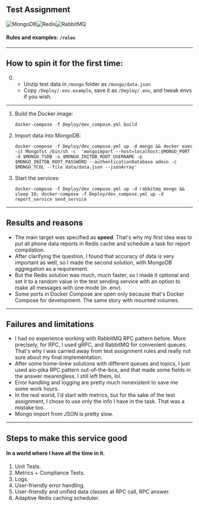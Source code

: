 ## Test Assignment
![MongoDB](https://img.shields.io/badge/MongoDB-%234ea94b.svg?style=for-the-badge&logo=mongodb&logoColor=white)![Redis](https://img.shields.io/badge/Redis-%23DD0031.svg?style=for-the-badge&logo=redis&logoColor=white)![RabbitMQ](https://img.shields.io/badge/RabbitMQ-FF6600?style=for-the-badge&logo=rabbitmq&logoColor=white)
#### Rules and examples: `/rules`

----

## How to spin it for the first time:
0. - Unzip test data in `/mongo` folder as `/mongo/data.json`
   - Copy `/Deploy/.env.example`, save it as `/Deploy/.env`, and tweak envs if you wish.
----
1. Build the Docker image:
    ```shell
    docker-compose -f Deploy/dev_compose.yml build
    ```

2. Import data into MongoDB:
    ```shell
    docker-compose -f Deploy/dev_compose.yml up -d mongo && docker exec -it MongoTst /bin/sh -c  'mongoimport --host=localhost:$MONGO_PORT -d $MONGO_TSDB -u $MONGO_INITDB_ROOT_USERNAME -p $MONGO_INITDB_ROOT_PASSWORD --authenticationDatabase admin -c $MONGO_TCOL --file data/data.json --jsonArray'
    ```

3. Start the services:
    ```shell
    docker-compose -f Deploy/dev_compose.yml up -d rabbitmq mongo && sleep 10; docker-compose -f Deploy/dev_compose.yml up -d report_service send_service
    ```
---
## Results and reasons
- The main target was specified as **speed**. That's why my first idea was to put all phone data reports in Redis cache and schedule a task for report compilation.
- After clarifying the question, I found that accuracy of data is very important as well, so I made the second solution, with MongoDB aggregation as a requirement.
- But the Redis solution was much, much faster, so I made it optional and set it to a random value in the test sending service with an option to make all messages with one mode (in .env).
- Some ports in Docker Compose are open only because that's Docker Compose for development. The same story with mounted volumes.
---
## Failures and limitations
- I had no experience working with RabbitMQ RPC pattern before. More precisely, for RPC, I used gRPC, and RabbitMQ for convenient queues. That's why I was carried away from test assignment rules and really not sure about my final implementation.
- After some home-brew solutions with different queues and topics, I just used aio-pika RPC pattern out-of-the-box, and that made some fields in the answer meaningless. I still left them, lol.
- Error handling and logging are pretty much nonexistent to save me some work hours.
- In the real world, I'd start with metrics, but for the sake of the test assignment, I chose to use only the info I have in the task. That was a mistake too.
- Mongo import from JSON is pretty slow.
---
## Steps to make this service good
#### In a world where I have all the time in it.
1. Unit Tests.
2. Metrics + Compliance Tests.
3. Logs.
4. User-friendly error handling.
5. User-friendly and unified data classes at RPC call, RPC answer.
6. Adaptive Redis caching scheduler.
